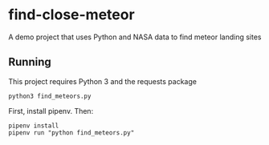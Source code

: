 # find-close-meteor

A demo project that uses Python and NASA data to find meteor landing sites

## Running

This project requires Python 3 and the requests package

`python3 find_meteors.py`

First, install pipenv. Then:

```
pipenv install
pipenv run "python find_meteors.py"
```
